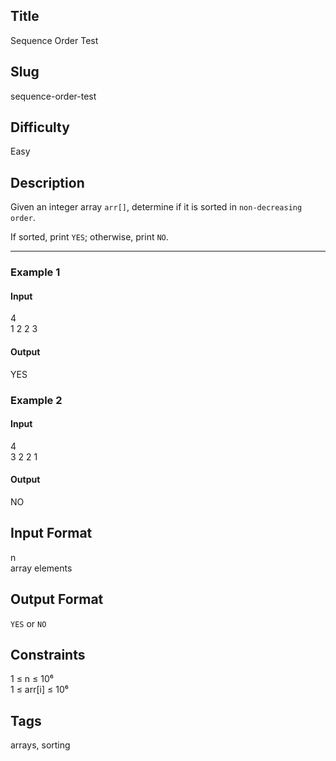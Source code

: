 ## Title

Sequence Order Test

## Slug

sequence-order-test

## Difficulty

Easy

## Description

Given an integer array `arr[]`, determine if it is sorted in `non-decreasing order`.

If sorted, print `YES`; otherwise, print `NO`.

---

### Example 1
#### Input
4  
1 2 2 3

#### Output
YES

### Example 2
#### Input
4  
3 2 2 1

#### Output
NO

## Input Format
n  
array elements

## Output Format
`YES` or `NO`

## Constraints
1 ≤ n ≤ 10⁶  
1 ≤ arr[i] ≤ 10⁶  

## Tags
arrays, sorting
